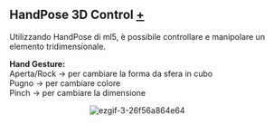 ## HandPose 3D Control [+](https://editor.p5js.org/RobertoAlesi/full/mFpSAsZWK)
Utilizzando HandPose di ml5, è possibile controllare e manipolare un elemento tridimensionale.  

**Hand Gesture:**    
Aperta/Rock -> per cambiare la forma da sfera in cubo  
Pugno -> per cambiare colore  
Pinch -> per cambiare la dimensione  
    
  
&nbsp; &nbsp; &nbsp; &nbsp; &nbsp; &nbsp; &nbsp; &nbsp; &nbsp; &nbsp; &nbsp; &nbsp; &nbsp; &nbsp;&nbsp; &nbsp; &nbsp; &nbsp; &nbsp;![ezgif-3-26f56a864e64](https://user-images.githubusercontent.com/76455356/119957006-fa01e480-bfa1-11eb-95b0-16d7449cf2c1.gif)



